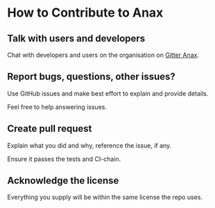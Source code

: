 How to Contribute to Anax
=================================



Talk with users and developers
---------------------------------

Chat with developers and users on the organisation on [Gitter Anax](https://gitter.im/canax).



Report bugs, questions, other issues?
---------------------------------

Use GitHub issues and make best effort to explain and provide details.

Feel free to help answering issues.



Create pull request
---------------------------------

Explain what you did and why, reference the issue, if any.

Ensure it passes the tests and CI-chain.



Acknowledge the license
---------------------------------

Everything you supply will be within the same license the repo uses.
